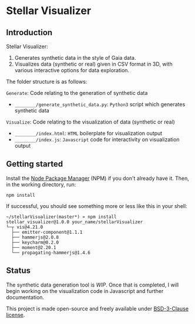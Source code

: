 # Stellar Visualizer

## Introduction

Stellar Visualizer:

1. Generates synthetic data in the style of Gaia data.
2. Visualizes data (synthetic or real) given in CSV format in 3D, with various interactive options for data exploration.

The folder structure is as follows:

`Generate`: Code relating to the generation of synthetic data

* `________/generate_synthetic_data.py`: `Python3` script which generates synthetic data

`Visualize`: Code relating to the visualization of data (synthetic or real)

* `________/index.html`: `HTML` boilerplate for visualization output
* `________/index.js`: `Javascript` code for interactivity on visualization output

## Getting started

Install the [Node Package Manager](http://npmjs.com/) (NPM) if you don't already have it.  Then, in the working directory, run:

````
npm install
````

If successful, you should see something more or less like this in your shell:

````
~/stellarVisualizer(master*) » npm install
stellar_visualizer@1.0.0 your_name/stellarVisualizer
└─┬ vis@4.21.0
  ├── emitter-component@1.1.1
  ├── hammerjs@2.0.8
  ├── keycharm@0.2.0
  ├── moment@2.20.1
  └── propagating-hammerjs@1.4.6
````

## Status

The synthetic data generation tool is *WIP*.  Once that is completed, I will begin working on the visualization code in Javascript and further documentation.

This project is made open-source and freely available under [BSD-3-Clause license](LICENSE).